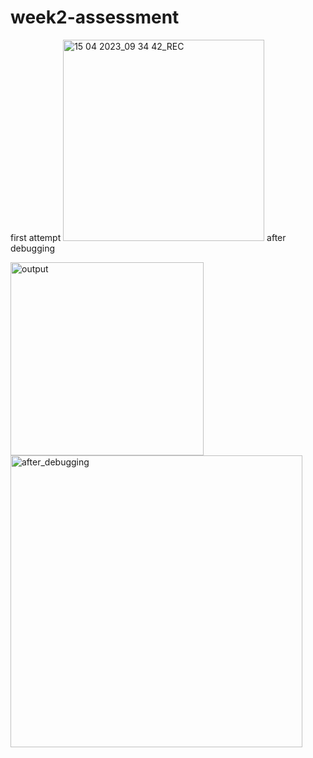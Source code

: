 # week2-assessment
first attempt
<img width="322" alt="15 04 2023_09 34 42_REC" src="https://user-images.githubusercontent.com/69083447/232206132-02b7da10-9039-4591-8a02-421d32085897.png">
after debugging

<img width="309" alt="output" src="https://user-images.githubusercontent.com/69083447/232210198-55a5a1d3-efab-4caa-aa6d-7c5d8f5a5704.png">
<img width="467" alt="after_debugging" src="https://user-images.githubusercontent.com/69083447/232210204-2a32957f-aaea-4e0b-a37b-60fca14c3918.png">
